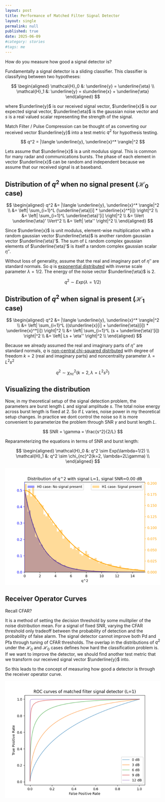 ```yaml
---
layout: post
title: Performance of Matched Filter Signal Detector
layout: single
permalink: null
published: true
date: 2025-06-09
#category: stories
#tags: me
---
```


How do you measure how good a signal detector is?

Fundamentally a signal detector is a sliding classifier. This classifier is classifying between two hypotheses:

$$
\begin{aligned}
\mathcal{H}_0 &: \underline{y} = \underline{\eta} \\
\mathcal{H}_1 &: \underline{y} = s\underline{x} + \underline{\eta}
\end{aligned}
$$

where $\underline{y}$ is our received signal vector, $\underline{x}$ is our expected signal vector, $\underline{\eta}$ is the gaussian noise vector and $s$ is a real valued scalar representing the strength of the signal.

Match Filter / Pulse Compression can be thought of as converting our received vector $\underline{y}$ into a test metric $q^2$ for hypothesis testing.

$$ 
q^2 = |\langle \underline{y}, \underline{x}^* \rangle|^2
$$

Lets assume that $\underline{x}$ is a unit modulus signal. This is common for many radar and communications bursts. The phase of each element in vector $\underline{x}$ can be random and independent because we assume that our received signal is at baseband. 

## Distribution of $q^2$ when no signal present ($\mathcal{H}_0$ case)

$$
\begin{aligned}
q^2 &= |\langle \underline{y}, \underline{x}^* \rangle|^2 \\
&= \left| \sum_{i=1}^L (\underline{\eta}[i] * \underline{x}^*[i]) \right|^2 \\
&= \left| \sum_{i=1}^L \underline{\eta}'[i]  \right|^2 \\
&= \Vert \underline{\eta}' \Vert^2 \\
&= \left| \eta'' \right|^2 \\
\end{aligned}
$$

Since $\underline{x}$ is unit modulus, element-wise multiplication with a random gaussian vector $\underline{\eta}$ is another random gaussian vector $\underline{\eta}'$. The sum of $L$ random complex gaussian elements of $\underline{\eta}'$ is itself a random complex gaussian scalar $\eta''$.

Without loss of generality, assume that the real and imaginary part of $\eta''$ are standard normals. So $q$ is [exponential distributed](https://en.wikipedia.org/wiki/Exponential_distribution) with inverse scale parameter $\lambda=1/2$. The energy of the noise vector $\underline{\eta}$ is 2.

$$
q^2 \sim Exp(\lambda=1/2)
$$

## Distribution of $q^2$ when signal is present ($\mathcal{H}_1$ case)


$$
\begin{aligned}
q^2 &= |\langle \underline{y}, \underline{x}^* \rangle|^2 \\
&= \left| \sum_{i=1}^L ((s\underline{x}[i] + \underline{\eta}[i]) * \underline{x}^*[i]) \right|^2 \\
&= \left| \sum_{i=1}^L (s + \underline{\eta}'[i])  \right|^2 \\
&= \left| Ls + \eta'' \right|^2 \\
\end{aligned}
$$

Because we already assumed the real and imaginary parts of $\eta''$ are standard normals, $q$ is [non-central chi-squared distrbuted](https://en.wikipedia.org/wiki/Noncentral_chi-squared_distribution) with degree of freedom $k= 2$ (real and imaginary parts) and noncentrality parameter $\lambda = L^2s^2$ 

$$
q^2 \sim \chi_{nc}^2(k=2, \lambda=L^2s^2) 
$$


## Visualizing the distribution

Now, in my theoretical setup of the signal detection problem, the parameters are burst length $L$ and signal amplitude $s$. The total noise energy across burst length is fixed at 2. So if $L$ varies, noise power in my theoretical setup changes. In practice we dont control the noise so it is more convenient to parameterize the problem through SNR $\gamma$ and burst length $L$. 

$$
SNR = \gamma = \frac{s^2}{2/L}
$$


Reparameterizing the equations in terms of SNR and burst length:

$$
\begin{aligned}
\mathcal{H}_0 &: q^2 \sim Exp(\lambda=1/2) \\
\mathcal{H}_1 &: q^2 \sim \chi_{nc}^2(k=2, \lambda=2L\gamma) \\
\end{aligned}
$$

![Distribution of matched filter q^2](/images/posts/compare_sig_detector/q2distribution.gif)

## Receiver Operator Curves
Recall CFAR?

It is a method of setting the decision threshold by some mulitplier of the noise distribution mean.
For a signal of fixed SNR, varying the CFAR threshold only tradeoff between the probability of detection and the probability of false alarm. The signal detector cannot improve both Pd and Pfa through tuning of CFAR thresholds. The overlap in the distributions of $q^2$ under the $\mathcal{H}_0$ and $\mathcal{H}_0$ cases defines how hard the classification problem is. If we want to improve the detector, we should find another test metric that we transform our received signal vector $\underline{y}$ into.

So this leads to the concept of measuring how good a detector is through the receiver operator curve.

![ROC of matched filter detector](/images/posts/compare_sig_detector/matchfilter_roc.png)
